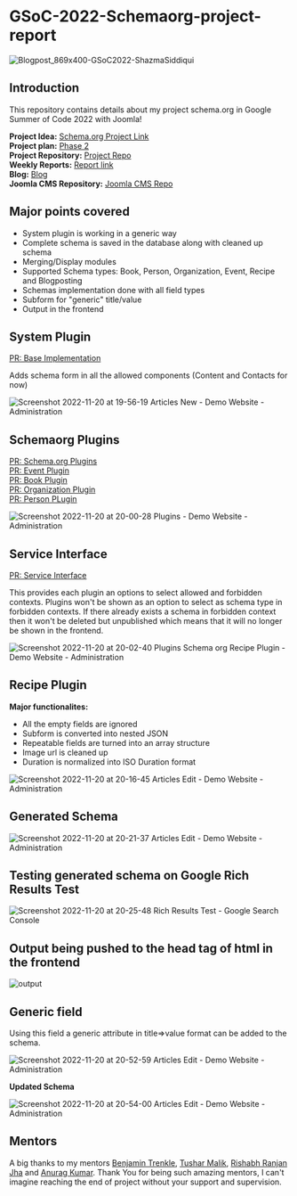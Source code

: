 # GSoC-2022-Schemaorg-project-report

![Blogpost_869x400-GSoC2022-ShazmaSiddiqui](https://user-images.githubusercontent.com/43249198/202900638-503d45fe-3f92-43d5-854f-302c283debf6.png)

## Introduction
This repository contains details about my project schema.org in Google Summer of Code 2022 with Joomla!

**Project Idea:** [Schema.org Project Link](https://docs.joomla.org/GSoC_2022_Project_Ideas#Project_V:_Schema.org)  
**Project plan:** [Phase 2](https://docs.google.com/document/d/1gkzeRM99KB4mSkCpfc1A-PGgIB7vIKf43CdvI2yGUts/edit)  
**Project Repository:** [Project Repo](https://github.com/joomla-projects/gsoc22_schema.org/tree/dev)  
**Weekly Reports:** [Report link](https://volunteers.joomla.org/teams/gsoc-2022-schema-org#reports)  
**Blog:** [Blog](https://community.joomla.org/gsoc-2022/gsoc-project-shazma-siddiqui-schema-org.html)  
**Joomla CMS Repository:** [Joomla CMS Repo](https://github.com/joomla/joomla-cms) 

## Major points covered

- System plugin is working in a generic way
- Complete schema is saved in the database along with cleaned up schema
- Merging/Display modules
- Supported Schema types: Book, Person, Organization, Event, Recipe and Blogposting
- Schemas implementation done with all field types
- Subform for "generic" title/value
- Output in the frontend

## System Plugin 

[PR: Base Implementation](https://github.com/joomla-projects/gsoc22_schema.org/pull/6)  

Adds schema form in all the allowed components (Content and Contacts for now)  

![Screenshot 2022-11-20 at 19-56-19 Articles New - Demo Website - Administration](https://user-images.githubusercontent.com/43249198/202907884-bf32809a-e94d-42eb-b6e7-d901680cc444.png)

## Schemaorg Plugins

[PR: Schema.org Plugins](https://github.com/joomla-projects/gsoc22_schema.org/pull/2)  
[PR: Event Plugin](https://github.com/joomla-projects/gsoc22_schema.org/pull/8)  
[PR: Book Plugin](https://github.com/joomla-projects/gsoc22_schema.org/pull/9)  
[PR: Organization Plugin](https://github.com/joomla-projects/gsoc22_schema.org/pull/13)  
[PR: Person PLugin](https://github.com/joomla-projects/gsoc22_schema.org/pull/10)  

![Screenshot 2022-11-20 at 20-00-28 Plugins - Demo Website - Administration](https://user-images.githubusercontent.com/43249198/202907987-bf7ae045-8516-48fb-9b8f-e2f5f0fe6fdc.png)

## Service Interface

[PR: Service Interface](https://github.com/joomla-projects/gsoc22_schema.org/pull/11)

This provides each plugin an options to select allowed and forbidden contexts. Plugins won't be shown as an option to select as schema type in forbidden contexts. If there already exists a schema in forbidden context then it won't be deleted but unpublished which means that it will no longer be shown in the frontend.

![Screenshot 2022-11-20 at 20-02-40 Plugins Schema org Recipe Plugin - Demo Website - Administration](https://user-images.githubusercontent.com/43249198/202908115-31e6917b-2897-4b32-9dee-fa87bdef34d2.png)

## Recipe Plugin

**Major functionalites:**  

- All the empty fields are ignored
- Subform is converted into nested JSON
- Repeatable fields are turned into an array structure
- Image url is cleaned up
- Duration is normalized into ISO Duration format

![Screenshot 2022-11-20 at 20-16-45 Articles Edit - Demo Website - Administration](https://user-images.githubusercontent.com/43249198/202908944-710bc961-cbd8-4c79-80a7-430a64d6bd09.png)

## Generated Schema

![Screenshot 2022-11-20 at 20-21-37 Articles Edit - Demo Website - Administration](https://user-images.githubusercontent.com/43249198/202909101-647eb034-00bc-4da8-b42e-9e9b3f481cb7.png)

## Testing generated schema on Google Rich Results Test

![Screenshot 2022-11-20 at 20-25-48 Rich Results Test - Google Search Console](https://user-images.githubusercontent.com/43249198/202909204-1fa735ea-ac8a-432c-9208-2720a99b16a4.png)

## Output being pushed to the head tag of html in the frontend

![output](https://user-images.githubusercontent.com/43249198/202909495-e80be727-3a20-4c8d-8a18-be6aa129bc28.png)

## Generic field

Using this field a generic attribute in title=>value format can be added to the schema.

![Screenshot 2022-11-20 at 20-52-59 Articles Edit - Demo Website - Administration](https://user-images.githubusercontent.com/43249198/202910543-2824e38f-ad8e-4836-a03a-44bebadf0547.png)

**Updated Schema**

![Screenshot 2022-11-20 at 20-54-00 Articles Edit - Demo Website - Administration](https://user-images.githubusercontent.com/43249198/202910630-d2fd2b55-a84d-440d-8614-96d9aa928fd1.png)

## Mentors

A big thanks to my mentors [Benjamin Trenkle](https://github.com/bembelimen), [Tushar Malik](https://github.com/ditsuke), [Rishabh Ranjan Jha](https://github.com/rjharishabh) and [Anurag Kumar](https://github.com/anuragteapot). Thank You for being such amazing mentors, I can't imagine reaching the end of project without your support and supervision.

